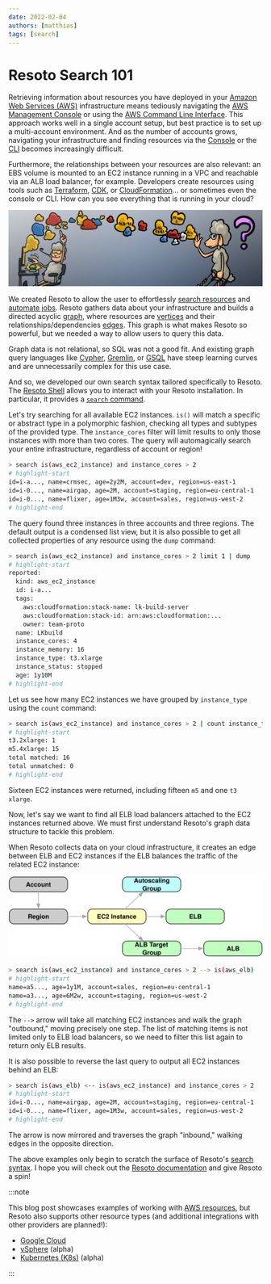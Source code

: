 ```yaml
---
date: 2022-02-04
authors: [matthias]
tags: [search]
---
```


# Resoto Search 101

Retrieving information about resources you have deployed in your [Amazon Web Services (AWS)](https://aws.amazon.com) infrastructure means tediously navigating the [AWS Management Console](https://aws.amazon.com/console) or using the [AWS Command Line Interface](https://aws.amazon.com/cli). This approach works well in a single account setup, but best practice is to set up a multi-account environment. And as the number of accounts grows, navigating your infrastructure and finding resources via the [Console](https://aws.amazon.com/console) or the [CLI](https://aws.amazon.com/cli/) becomes increasingly difficult.

Furthermore, the relationships between your resources are also relevant: an EBS volume is mounted to an EC2 instance running in a VPC and reachable via an ALB load balancer, for example. Developers create resources using tools such as [Terraform](https://terraform.io), [CDK](https://aws.amazon.com/cdk), or [CloudFormation](https://aws.amazon.com/cloudformation)… or sometimes even the console or CLI. How can you see everything that is running in your cloud?

![Left: Sheep Spinning Up Cloud Resources; Right: Confused Sheep with Abacus](./img/banner.png)

<!--truncate-->

We created Resoto to allow the user to effortlessly [search resources](/docs/reference/search) and [automate jobs](/docs/concepts/automation). Resoto gathers data about your infrastructure and builds a directed acyclic [graph](/docs/concepts/asset-inventory-graph), where resources are [vertices](/docs/concepts/asset-inventory-graph#nodes) and their relationships/dependencies [edges](/docs/concepts/asset-inventory-graph#edges). This graph is what makes Resoto so powerful, but we needed a way to allow users to query this data.

Graph data is not relational, so SQL was not a good fit. And existing graph query languages like [Cypher](https://neo4j.com/developer/cypher), [Gremlin](https://tinkerpop.apache.org/gremlin.html), or [GSQL](https://tigergraph.com/gsql) have steep learning curves and are unnecessarily complex for this use case.

And so, we developed our own search syntax tailored specifically to Resoto. The [Resoto Shell](/docs/reference/components/shell) allows you to interact with your Resoto installation. In particular, it provides a [`search` command](/docs/reference/cli/search-commands/search).

Let's try searching for all available EC2 instances. `is()` will match a specific or abstract type in a polymorphic fashion, checking all types and subtypes of the provided type. The `instance_cores` filter will limit results to only those instances with more than two cores. The query will automagically search your entire infrastructure, regardless of account or region!

```bash
> search is(aws_ec2_instance) and instance_cores > 2
# highlight-start
​id=i-a..., name=crmsec, age=2y2M, account=dev, region=us-east-1
​id=i-0..., name=airgap, age=2M, account=staging, region=eu-central-1
​id=i-0..., name=flixer, age=1M3w, account=sales, region=us-west-2
# highlight-end
```

The query found three instances in three accounts and three regions. The default output is a condensed list view, but it is also possible to get all collected properties of any resource using the `dump` command:

```bash
> search is(aws_ec2_instance) and instance_cores > 2 limit 1 | dump
# highlight-start
​reported:
​  kind: aws_ec2_instance
​  id: i-a...
​  tags:
​    aws:cloudformation:stack-name: lk-build-server
​    aws:cloudformation:stack-id: arn:aws:cloudformation:...
​    owner: team-proto
​  name: LKbuild
​  instance_cores: 4
​  instance_memory: 16
​  instance_type: t3.xlarge
​  instance_status: stopped
​  age: 1y10M
# highlight-end
```

Let us see how many EC2 instances we have grouped by `instance_type` using the `count` command:

```bash
> search is(aws_ec2_instance) and instance_cores > 2 | count instance_type
# highlight-start
​t3.2xlarge: 1
​m5.4xlarge: 15
​total matched: 16
​total unmatched: 0
# highlight-end
```

Sixteen EC2 instances were returned, including fifteen `m5` and one `t3` `xlarge`.

Now, let's say we want to find all ELB load balancers attached to the EC2 instances returned above. We must first understand Resoto's graph data structure to tackle this problem.

When Resoto collects data on your cloud infrastructure, it creates an edge between ELB and EC2 instances if the ELB balances the traffic of the related EC2 instance:

![Graph Structure](./img/graph_structure.svg)

```bash
> search is(aws_ec2_instance) and instance_cores > 2 --> is(aws_elb)
# highlight-start
​name=a5..., age=1y1M, account=sales, region=eu-central-1
​name=a3..., age=6M2w, account=staging, region=us-west-2
# highlight-end
```

The `-->` arrow will take all matching EC2 instances and walk the graph "outbound," moving precisely one step. The list of matching items is not limited only to ELB load balancers, so we need to filter this list again to return only ELB results.

It is also possible to reverse the last query to output all EC2 instances behind an ELB:

```bash
> search is(aws_elb) <-- is(aws_ec2_instance) and instance_cores > 2
# highlight-start
​id=i-0..., name=airgap, age=2M, account=staging, region=eu-central-1
​id=i-0..., name=flixer, age=1M3w, account=sales, region=us-west-2
# highlight-end
```

The arrow is now mirrored and traverses the graph "inbound," walking edges in the opposite direction.

The above examples only begin to scratch the surface of Resoto's [search syntax](/docs/reference/search). I hope you will check out the [Resoto documentation](/docs) and give Resoto a spin!

:::note

This blog post showcases examples of working with [AWS resources](/docs/reference/data-models/aws), but Resoto also supports other resource types (and additional integrations with other providers are planned!):

- [Google Cloud](/docs/reference/data-models/google-cloud)
- [vSphere](/docs/reference/data-models/vsphere) (alpha)
- [Kubernetes (K8s)](/docs/reference/data-models/kubernetes) (alpha)

:::

